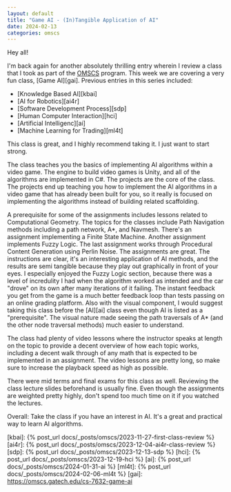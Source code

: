 ```yaml
---
layout: default
title: "Game AI - (In)Tangible Application of AI"
date: 2024-02-13
categories: omscs
---
```


Hey all!

I'm back again for another absolutely thrilling entry wherein I review a class that I took as part of the [OMSCS][omscs-info] program. This week we are covering a very fun class, [Game AI][gai]. Previous entries in this series included:
- [Knowledge Based AI][kbai]
- [AI for Robotics][ai4r]
- [Software Development Process][sdp]
- [Human Computer Interaction][hci]
- [Artificial Intelligenc][ai]
- [Machine Learning for Trading][ml4t]

This class is great, and I highly recommend taking it. I just want to start strong.

The class teaches you the basics of implementing AI algorithms within a video game. The engine to build video games is Unity, and all of the algorithms are implemented in C#. The projects are the core of the class. The projects end up teaching you how to implement the AI algorithms in a video game that has already been built for you, so it really is focused on implementing the algorithms instead of building related scaffolding.

A prerequisite for some of the assignments includes lessons related to Computational Geometry. The topics for the classes include Path Navigation methods including a path network, A\*, and Navmesh. There's an assignment implementing a Finite State Machine. Another assignment implements Fuzzy Logic. The last assignment works through Procedural Content Generation using Perlin Noise. The assignments are great. The instructions are clear, it's an interesting application of AI methods, and the results are semi tangible because they play out graphically in front of your eyes. I especially enjoyed the Fuzzy Logic section, because there was a level of incredulity I had when the algorithm worked as intended and the car "drove" on its own after many iterations of it failing. The instant feedback you get from the game is a much better feedback loop than tests passing on an online grading platform. Also with the visual component, I would suggest taking this class before the [AI][ai] class even though AI is listed as a "prerequisite". The visual nature made seeing the path traversals of A\* (and the other node traversal methods) much easier to understand.

The class had plenty of video lessons where the instructor speaks at length on the topic to provide a decent overview of how each topic works, including a decent walk through of any math that is expected to be implemented in an assignment. The video lessons are pretty long, so make sure to increase the playback speed as high as possible.

There were mid terms and final exams for this class as well. Reviewing the class lecture slides beforehand is usually fine. Even though the assignments are weighted pretty highly, don't spend too much time on it if you watched the lectures.

Overall: Take the class if you have an interest in AI. It's a great and practical way to learn AI algorithms.

[omscs-info]: https://omscs.gatech.edu/program-information
[kbai]: {% post_url docs/_posts/omscs/2023-11-27-first-class-review %}
[ai4r]: {% post_url docs/_posts/omscs/2023-12-04-ai4r-class-review %}
[sdp]: {% post_url docs/_posts/omscs/2023-12-13-sdp %}
[hci]: {% post_url docs/_posts/omscs/2023-12-19-hci %}
[ai]: {% post_url docs/_posts/omscs/2024-01-31-ai %}
[ml4t]: {% post_url docs/_posts/omscs/2024-02-06-ml4t %}
[gai]: https://omscs.gatech.edu/cs-7632-game-ai